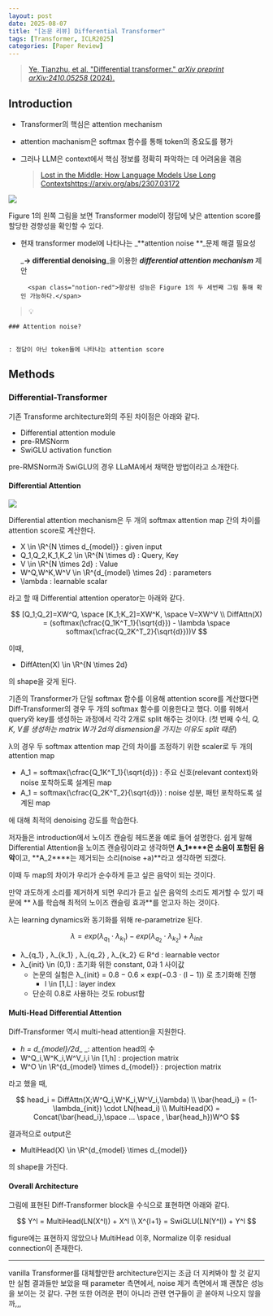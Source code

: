```yaml
---
layout: post
date: 2025-08-07
title: "[논문 리뷰] Differential Transformer"
tags: [Transformer, ICLR2025]
categories: [Paper Review]
---
```


> [Ye, Tianzhu, et al. "Differential transformer." ](https://arxiv.org/abs/2410.05258)[_arXiv preprint arXiv:2410.05258_](https://arxiv.org/abs/2410.05258)[ (2024).](https://arxiv.org/abs/2410.05258)



## Introduction

- Transformer의 핵심은 attention mechanism
- attention machanism은 softmax 함수를 통해 token의 중요도를 평가
- 그러나 LLM은 context에서 핵심 정보를 정확히 파악하는 데 어려움을 겪음

	> [Lost in the Middle: How Language Models Use Long Contextshttps://arxiv.org/abs/2307.03172](https://arxiv.org/abs/2307.03172)


![](https://prod-files-secure.s3.us-west-2.amazonaws.com/542b861c-36a8-4051-84e5-8804b6728dba/9083ea56-691a-4752-ae26-47f403431ac8/image.png?X-Amz-Algorithm=AWS4-HMAC-SHA256&X-Amz-Content-Sha256=UNSIGNED-PAYLOAD&X-Amz-Credential=ASIAZI2LB466RM2TQPMZ%2F20251010%2Fus-west-2%2Fs3%2Faws4_request&X-Amz-Date=20251010T121603Z&X-Amz-Expires=3600&X-Amz-Security-Token=IQoJb3JpZ2luX2VjEFQaCXVzLXdlc3QtMiJIMEYCIQCkendc7N7bySfY3P%2Beeha1l7zcG254q8MHRHWCjQ%2BpjgIhAKXF2BjVuxp3F%2BUiGUwZKHZsnOZAQPG5AlDRDz4FpDyVKogECO3%2F%2F%2F%2F%2F%2F%2F%2F%2F%2FwEQABoMNjM3NDIzMTgzODA1Igwbvb8d0Q%2BfZiVnYLcq3ANsZN3BQ9iwLdTQ0ya6Zaaeu3nI%2Bb3SX1a0TCD0cdYQ6tFoOEH5mjRUgPnZpCIQkoLiF%2FgwzfDWFtQJU8OQeZooel6roYJuJLHYXb5MIxVATGTvzzlGQaPKW0jCquGvIbfo8RFauOx5oZd4cFdHvD0Y14qUiEJDhjezbYK%2ByE7qmzdoyEJYwea4d1iKlKRJsDmrkOceaVAQWWh7mdsL6WjtPjC4ou4cPKxeNqXO3t114oiHXp2y6OdPm1NncueH%2BARJ2lT%2BnJ%2FZsna1XnzuAtXPu9OavHKe97RO3mqU8dLWLLBTBWJA2OTsIStX%2FOEf3fJM6BUzlQj3NTHthSNuem95vtJvS5qKJAdH9mh4cTB6BL%2FvD0WPXP05H2hKQpAKOB1WXGFGAVUiO74sZRUELq6ODE6jFHnxb%2FGFYNohj7vjCXeeQTr0x1M581lwxD8szZx%2B6o8z8ts7lWVa8ym%2FYQuaN%2F%2B%2FXukqQr1fm7rIP1sajLGBoRuYBgEes2HsQgccvA8rRVPqMtESSU45l2KQ4JyaV76U4l7a%2FMZn3pjd8Ft63QuOfZXnt2WhuyNB%2B6hFLj21WSmrLtyrvKek9xnv4YSjmd5haiPZp58u86wC9cbC%2B4mr%2BsEMjgKOr%2FV5IzCm5qPHBjqkAQsMdrk54nFysui6dpDvUrfCU2wGNnH9tPUfb7BcptFd8RxdUQfNVCmo7LuslhsdAHqjVoPe1SOYS3MXmU51Fz7Fn%2FRbYQ7trbnVk8Kd3GkDUpRfvFYk0vVZNuTpFLeAzuPtq2l5OJb0IEHAm4Hk%2F0rTp2KP5lbdTwe5NTKmvMgTVX8RJOT0mUkFUMALH2AH4n0kWpKvObmAlgufFQyI2tDDQwUC&X-Amz-Signature=f3c80a80405929c40fbb85db99b8bc4622bb4b15ab56f84d099618047e95ac32&X-Amz-SignedHeaders=host&x-amz-checksum-mode=ENABLED&x-id=GetObject)


Figure 1의 왼쪽 그림을 보면 Transformer model이 정답에 낮은 attention score를 할당한 경향성을 확인할 수 있다.

- 현재 transformer model에 나타나는 _**attention noise **_문제 해결 필요성

	_**→ differential denoising**_을 이용한 _**differential attention mechanism**_ 제안


		<span class="notion-red">향상된 성능은 Figure 1의 두 세번째 그림 통해 확인 가능하다.</span>


> 💡 


	### Attention noise?


	: 정답이 아닌 token들에 나타나는 attention score



## Methods



### Differential-Transformer


기존 Transforme architecture와의 주된 차이점은 아래와 같다.

- Differential attention module
- pre-RMSNorm
- SwiGLU activation function

pre-RMSNorm과 SwiGLU의 경우 LLaMA에서 채택한 방법이라고 소개한다.



#### Differential Attention


![](https://prod-files-secure.s3.us-west-2.amazonaws.com/542b861c-36a8-4051-84e5-8804b6728dba/116d70b2-1963-4810-9167-f4c7d8a06e8f/image.png?X-Amz-Algorithm=AWS4-HMAC-SHA256&X-Amz-Content-Sha256=UNSIGNED-PAYLOAD&X-Amz-Credential=ASIAZI2LB466RM2TQPMZ%2F20251010%2Fus-west-2%2Fs3%2Faws4_request&X-Amz-Date=20251010T121603Z&X-Amz-Expires=3600&X-Amz-Security-Token=IQoJb3JpZ2luX2VjEFQaCXVzLXdlc3QtMiJIMEYCIQCkendc7N7bySfY3P%2Beeha1l7zcG254q8MHRHWCjQ%2BpjgIhAKXF2BjVuxp3F%2BUiGUwZKHZsnOZAQPG5AlDRDz4FpDyVKogECO3%2F%2F%2F%2F%2F%2F%2F%2F%2F%2FwEQABoMNjM3NDIzMTgzODA1Igwbvb8d0Q%2BfZiVnYLcq3ANsZN3BQ9iwLdTQ0ya6Zaaeu3nI%2Bb3SX1a0TCD0cdYQ6tFoOEH5mjRUgPnZpCIQkoLiF%2FgwzfDWFtQJU8OQeZooel6roYJuJLHYXb5MIxVATGTvzzlGQaPKW0jCquGvIbfo8RFauOx5oZd4cFdHvD0Y14qUiEJDhjezbYK%2ByE7qmzdoyEJYwea4d1iKlKRJsDmrkOceaVAQWWh7mdsL6WjtPjC4ou4cPKxeNqXO3t114oiHXp2y6OdPm1NncueH%2BARJ2lT%2BnJ%2FZsna1XnzuAtXPu9OavHKe97RO3mqU8dLWLLBTBWJA2OTsIStX%2FOEf3fJM6BUzlQj3NTHthSNuem95vtJvS5qKJAdH9mh4cTB6BL%2FvD0WPXP05H2hKQpAKOB1WXGFGAVUiO74sZRUELq6ODE6jFHnxb%2FGFYNohj7vjCXeeQTr0x1M581lwxD8szZx%2B6o8z8ts7lWVa8ym%2FYQuaN%2F%2B%2FXukqQr1fm7rIP1sajLGBoRuYBgEes2HsQgccvA8rRVPqMtESSU45l2KQ4JyaV76U4l7a%2FMZn3pjd8Ft63QuOfZXnt2WhuyNB%2B6hFLj21WSmrLtyrvKek9xnv4YSjmd5haiPZp58u86wC9cbC%2B4mr%2BsEMjgKOr%2FV5IzCm5qPHBjqkAQsMdrk54nFysui6dpDvUrfCU2wGNnH9tPUfb7BcptFd8RxdUQfNVCmo7LuslhsdAHqjVoPe1SOYS3MXmU51Fz7Fn%2FRbYQ7trbnVk8Kd3GkDUpRfvFYk0vVZNuTpFLeAzuPtq2l5OJb0IEHAm4Hk%2F0rTp2KP5lbdTwe5NTKmvMgTVX8RJOT0mUkFUMALH2AH4n0kWpKvObmAlgufFQyI2tDDQwUC&X-Amz-Signature=d761a04efa4bf67e45c87d71b3376dd822253999659dfa5e4ad67386f339dc4d&X-Amz-SignedHeaders=host&x-amz-checksum-mode=ENABLED&x-id=GetObject)


Differential attention mechanism은 두 개의 softmax attention map 간의 차이를 attention score로 계산한다.

- X \in \R^{N \times d\_{model}} : given input
- Q\_1,Q\_2,K\_1,K\_2 \in \R^{N \times d} : Query, Key
- V \in \R^{N \times 2d} : Value
- W^Q,W^K,W^V \in \R^{d\_{model} \times 2d} : parameters
- \lambda : learnable scalar

라고 할 때 Differential attention operator는 아래와 같다.


$$
[Q_1;Q_2]=XW^Q, \space [K_1;K_2]=XW^K, \space V=XW^V \\
DiffAttn(X) = (softmax(\cfrac{Q_1K^T_1}{\sqrt{d}}) - \lambda \space softmax(\cfrac{Q_2K^T_2}{\sqrt{d}}))V
$$


이때,

- DiffAtten(X) \in \R^{N \times 2d}

의 shape을 갖게 된다.


기존의 Transformer가 단일 softmax 함수를 이용해 attention score를 계산했다면 Diff-Transformer의 경우 두 개의 softmax 함수를 이용한다고 했다. 이를 위해서 query와 key를 생성하는 과정에서 각각 2개로 split 해주는 것이다. <span class="notion-red">(첫 번째 수식, </span><span class="notion-red">_Q, K, V를 생성하는 matrix W가 2d의 dismension을 가지는 이유도 split 때문_</span><span class="notion-red">)</span>


 λ의 경우 두 softmax attention map 간의 차이를 조정하기 위한 scaler로 두 개의 attention map

- A\_1 = softmax(\cfrac{Q\_1K^T\_1}{\sqrt{d}}) : 주요 신호(relevant context)와 noise 포착하도록 설계된 map
- A\_1 = softmax(\cfrac{Q\_2K^T\_2}{\sqrt{d}}) : noise 성분, 패턴 포착하도록 설계된 map 

에 대해 최적의 denoising 강도를 학습한다.


저자들은 introduction에서 노이즈 캔슬링 헤드폰을 예로 들어 설명한다. 쉽게 말해 Differential Attention을 노이즈 캔슬링이라고 생각하면 **A\_1****은 소음이 포함된 음악**이고, **A\_2****는 제거되는 소리(noise +a)**라고 생각하면 되겠다. 


이때 두 map의 차이가 우리가 순수하게 듣고 싶은 음악이 되는 것이다. 


만약 과도하게 소리를 제거하게 되면 우리가 듣고 싶은 음악의 소리도 제거할 수 있기 때문에 ** λ를 학습해 최적의 노이즈 캔슬링 효과**를 얻고자 하는 것이다.


λ는 learning dynamics와 동기화를 위해 re-parametrize 된다.


$$
\lambda = exp(\lambda_{q_1} \cdot \lambda_{k_1}) - exp(\lambda_{q_2} \cdot \lambda_{k_2}) + \lambda_{init}
$$

- λ\_{q\_1} , λ\_{k\_1} , λ\_{q\_2} , λ\_{k\_2} ∈ R^d : learnable vector
- λ\_{init} \in (0,1) : 초기화 위한 constant, 0과 1 사이값
	- 논문의 실험은 λ\_{init} = 0.8 − 0.6 × exp(−0.3 · (l − 1)) 로 초기화해 진행
		- l \in [1,L] : layer index
	- 단순히 0.8로 사용하는 것도 robust함


#### **Multi-Head Differential Attention**


Diff-Transformer 역시 multi-head attention을 지원한다.

- _h = d\_{model}/2d__ _: attention head의 수
- W^Q\_i,W^K\_i,W^V\_i,i \in [1,h] : projection matrix
- W^O \in \R^{d\_{model} \times d\_{model}} : projection matrix

라고 했을 때,


$$
head_i = DiffAttn(X;W^Q_i,W^K_i,W^V_i,\lambda) \\
\bar{head_i} = (1-\lambda_{init}) \cdot LN(head_i) \\
MultiHead(X) = Concat(\bar{head_i},\space ... \space , \bar{head_h})W^O
$$


결과적으로 output은

- MultiHead(X) \in \R^{d\_{model} \times d\_{model}}

의 shape을 가진다.



#### Overall Architecture


그림에 표현된 Diff-Transformer block을 수식으로 표현하면 아래와 같다.


$$
Y^l = MultiHead(LN(X^l)) + X^l \\
X^{l+1} = SwiGLU(LN(Y^l)) + Y^l
$$


figure에는 표현하지 않았으나 MultiHead 이후, Normalize 이후 residual connection이 존재한다.


---


vanilla Transformer를 대체할만한 architecture인지는 조금 더 지켜봐야 할 것 같지만 실험 결과들만 보았을 때 parameter 측면에서, noise 제거 측면에서 꽤 괜찮은 성능을 보이는 것 같다. 구현 또한 어려운 편이 아니라 관련 연구들이 곧 쏟아져 나오지 않을까,,,

